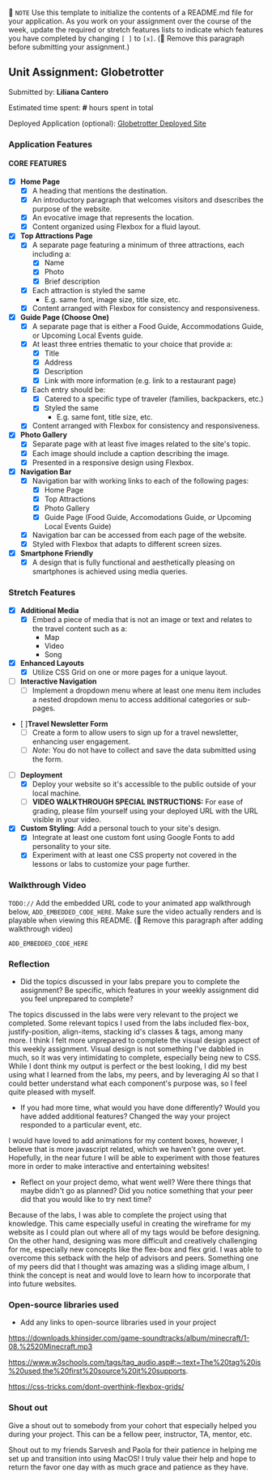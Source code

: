 📝 `NOTE` Use this template to initialize the contents of a README.md file for your application. As you work on your assignment over the course of the week, update the required or stretch features lists to indicate which features you have completed by changing `[ ]` to `[x]`. (🚫 Remove this paragraph before submitting your assignment.)

## Unit Assignment: Globetrotter

Submitted by: **Liliana Cantero**

Estimated time spent: **#** hours spent in total

Deployed Application (optional): [Globetrotter Deployed Site](ADD_LINK_HERE)

### Application Features

#### CORE FEATURES

- [x] **Home Page**
  - [x] A heading that mentions the destination.
  - [x] An introductory paragraph that welcomes visitors and dsescribes the purpose of the website. 
  - [x] An evocative image that represents the location.
  - [x] Content organized using Flexbox for a fluid layout.

- [x] **Top Attractions Page**
  - [x] A separate page featuring a minimum of three attractions, each including a:
    - [x] Name
    - [x] Photo
    - [x] Brief description
  - [x] Each attraction is styled the same
    - E.g. same font, image size, title size, etc. 
  - [x] Content arranged with Flexbox for consistency and responsiveness.

- [x] **Guide Page (Choose One)**
  - [x] A separate page that is either a Food Guide, Accommodations Guide, or Upcoming Local Events guide.
  - [x] At least three entries thematic to your choice that provide a:
    - [x] Title
    - [x] Address
    - [x] Description
    - [x] Link with more information (e.g. link to a restaurant page)
  - [x] Each entry should be:
    - [x] Catered to a specific type of traveler (families, backpackers, etc.)
    - [x] Styled the same
      - E.g. same font, title size, etc.
  - [x] Content arranged with Flexbox for consistency and responsiveness. 

- [x] **Photo Gallery**
  - [x] Separate page with at least five images related to the site's topic.
  - [x] Each image should include a caption describing the image.
  - [x] Presented in a responsive design using Flexbox.

- [x] **Navigation Bar**
  - [x] Navigation bar with working links to each of the following pages:
    - [x] Home Page
    - [x] Top Attractions
    - [x] Photo Gallery
    - [x] Guide Page (Food Guide, Accomodations Guide, _or_ Upcoming Local Events Guide)
  - [x] Navigation bar can be accessed from each page of the website.
  - [x] Styled with Flexbox that adapts to different screen sizes.  

- [x] **Smartphone Friendly**
  - [x] A design that is fully functional and aesthetically pleasing on smartphones is achieved using media queries.

### Stretch Features

- [x] **Additional Media**
  - [x] Embed a piece of media that is not an image or text and relates to the travel content such as a:
    - Map
    - Video
    - Song

- [x] **Enhanced Layouts**
  - [x] Utilize CSS Grid on one or more pages for a unique layout.

- [ ] **Interactive Navigation**
  - [ ] Implement a dropdown menu where at least one menu item includes a nested dropdown menu to access additional categories or sub-pages.

- [ ]**Travel Newsletter Form**
  - [ ] Create a form to allow users to sign up for a travel newsletter, enhancing user engagement.
  - [ ] *Note*: You do not have to collect and save the data submitted using the form. 

- [ ] **Deployment**
  - [x] Deploy your website so it's accessible to the public outside of your local machine. 
  - [ ] **VIDEO WALKTHROUGH SPECIAL INSTRUCTIONS:** For ease of grading, please film yourself using your deployed URL with the URL visible in your video. 

- [x] **Custom Styling**: Add a personal touch to your site's design.
  - [x] Integrate at least one custom font using Google Fonts to add personality to your site.
  - [x] Experiment with at least one CSS property not covered in the lessons or labs to customize your page further.

### Walkthrough Video

`TODO://` Add the embedded URL code to your animated app walkthrough below, `ADD_EMBEDDED_CODE_HERE`. Make sure the video actually renders and is playable when viewing this README. (🚫 Remove this paragraph after adding walkthrough video)

`ADD_EMBEDDED_CODE_HERE`

### Reflection

* Did the topics discussed in your labs prepare you to complete the assignment? Be specific, which features in your weekly assignment did you feel unprepared to complete?

The topics discussed in the labs were very relevant to the project we completed. Some relevant topics I used from the labs included flex-box, justify-position, align-items, stacking id's classes & tags, among many more. I think I felt more unprepared to complete the visual design aspect of this weekly assignment. Visual design is not something I've dabbled in much, so it was very intimidating to complete, especially being new to CSS. While I dont think my output is perfect or the best looking, I did my best using what I learned from the labs, my peers, and by leveraging AI so that I could better understand what each component's purpose was, so I feel quite pleased with myself.

* If you had more time, what would you have done differently? Would you have added additional features? Changed the way your project responded to a particular event, etc.
  
I would have loved to add animations for my content boxes, however, I believe that is more javascript related, which we haven't gone over yet. Hopefully, in the near future I will be able to experiment with those features more in order to make interactive and entertaining websites!

* Reflect on your project demo, what went well? Were there things that maybe didn't go as planned? Did you notice something that your peer did that you would like to try next time?

Because of the labs, I was able to complete the project using that knowledge. This came especially useful in creating the wireframe for my website as I could plan out where all of my tags would be before designing. On the other hand, designing was more difficult and creatively challenging for me, especially new concepts like the flex-box and flex grid. I was able to overcome this setback with the help of advisors and peers. Something one of my peers did that I thought was amazing was a sliding image album, I think the concept is neat and would love to learn how to incorporate that into future websites.

### Open-source libraries used

- Add any links to open-source libraries used in your project

https://downloads.khinsider.com/game-soundtracks/album/minecraft/1-08.%2520Minecraft.mp3

https://www.w3schools.com/tags/tag_audio.asp#:~:text=The%20tag%20is%20used,the%20first%20source%20it%20supports.

https://css-tricks.com/dont-overthink-flexbox-grids/

### Shout out

Give a shout out to somebody from your cohort that especially helped you during your project. This can be a fellow peer, instructor, TA, mentor, etc.

Shout out to my friends Sarvesh and Paola for their patience in helping me set up and transition into using MacOS! I truly value their help and hope to return the favor one day with as much grace and patience as they have.
